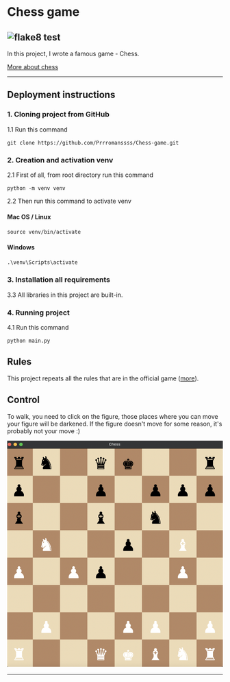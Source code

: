 # Chess game


## ![flake8 test](https://github.com/Prrromanssss/Chess-game/actions/workflows/python-package.yml/badge.svg)


In this project, I wrote a famous game - Chess.

[More about chess](https://en.wikipedia.org/wiki/Chess)
***


## Deployment instructions


### 1. Cloning project from GitHub

1.1 Run this command
```commandline
git clone https://github.com/Prrromanssss/Chess-game.git
```

### 2. Creation and activation venv

2.1 First of all, from root directory run this command
```commandline
python -m venv venv
```
2.2 Then run this command to activate venv
#### Mac OS / Linux
```commandline
source venv/bin/activate
```
#### Windows
```commandline
.\venv\Scripts\activate
```

### 3. Installation all requirements

3.3 All libraries in this project are built-in.


### 4. Running project

4.1 Run this command
```commandline
python main.py
```


## Rules
This project repeats all the rules that are in the official game ([more](https://en.wikipedia.org/wiki/Chess)).

## Сontrol
To walk, you need to click on the figure, those places where you can move your figure will be darkened. If the figure doesn't move for some reason, it's probably not your move :)



![Image of the project](https://github.com/Prrromanssss/Chess-game/raw/main/media/image_of_the_project.png)
***
